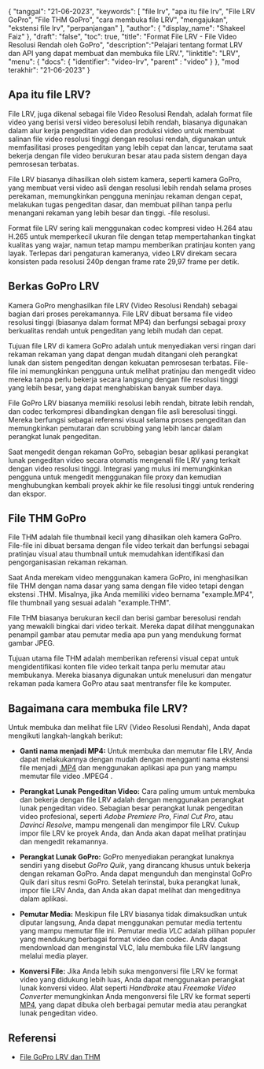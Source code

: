 {
"tanggal": "21-06-2023",
  "keywords": [
"file lrv",
"apa itu file lrv",
"File LRV GoPro",
"File THM GoPro",
"cara membuka file LRV",
"mengajukan",
"ekstensi file lrv",
"perpanjangan"
],
  "author": {
"display_name": "Shakeel Faiz"
},
"draft": "false",
"toc": true,
"title": "Format File LRV - File Video Resolusi Rendah oleh GoPro",
  "description":"Pelajari tentang format LRV dan API yang dapat membuat dan membuka file LRV.",
"linktitle": "LRV",
  "menu": {
    "docs": {
      "identifier": "video-lrv",
"parent" : "video"
}
},
"mod terakhir": "21-06-2023"
}

## Apa itu file LRV?

File LRV, juga dikenal sebagai file Video Resolusi Rendah, adalah format file video yang berisi versi video beresolusi lebih rendah, biasanya digunakan dalam alur kerja pengeditan video dan produksi video untuk membuat salinan file video resolusi tinggi dengan resolusi rendah, digunakan untuk memfasilitasi proses pengeditan yang lebih cepat dan lancar, terutama saat bekerja dengan file video berukuran besar atau pada sistem dengan daya pemrosesan terbatas.

File LRV biasanya dihasilkan oleh sistem kamera, seperti kamera GoPro, yang membuat versi video asli dengan resolusi lebih rendah selama proses perekaman, memungkinkan pengguna meninjau rekaman dengan cepat, melakukan tugas pengeditan dasar, dan membuat pilihan tanpa perlu menangani rekaman yang lebih besar dan tinggi. -file resolusi.

Format file LRV sering kali menggunakan codec kompresi video H.264 atau H.265 untuk memperkecil ukuran file dengan tetap mempertahankan tingkat kualitas yang wajar, namun tetap mampu memberikan pratinjau konten yang layak. Terlepas dari pengaturan kameranya, video LRV direkam secara konsisten pada resolusi 240p dengan frame rate 29,97 frame per detik.

## Berkas GoPro LRV

Kamera GoPro menghasilkan file LRV (Video Resolusi Rendah) sebagai bagian dari proses perekamannya. File LRV dibuat bersama file video resolusi tinggi (biasanya dalam format MP4) dan berfungsi sebagai proxy berkualitas rendah untuk pengeditan yang lebih mudah dan cepat.

Tujuan file LRV di kamera GoPro adalah untuk menyediakan versi ringan dari rekaman rekaman yang dapat dengan mudah ditangani oleh perangkat lunak dan sistem pengeditan dengan kekuatan pemrosesan terbatas. File-file ini memungkinkan pengguna untuk melihat pratinjau dan mengedit video mereka tanpa perlu bekerja secara langsung dengan file resolusi tinggi yang lebih besar, yang dapat menghabiskan banyak sumber daya.

File GoPro LRV biasanya memiliki resolusi lebih rendah, bitrate lebih rendah, dan codec terkompresi dibandingkan dengan file asli beresolusi tinggi. Mereka berfungsi sebagai referensi visual selama proses pengeditan dan memungkinkan pemutaran dan scrubbing yang lebih lancar dalam perangkat lunak pengeditan.

Saat mengedit dengan rekaman GoPro, sebagian besar aplikasi perangkat lunak pengeditan video secara otomatis mengenali file LRV yang terkait dengan video resolusi tinggi. Integrasi yang mulus ini memungkinkan pengguna untuk mengedit menggunakan file proxy dan kemudian menghubungkan kembali proyek akhir ke file resolusi tinggi untuk rendering dan ekspor.

## File THM GoPro

File THM adalah file thumbnail kecil yang dihasilkan oleh kamera GoPro. File-file ini dibuat bersama dengan file video terkait dan berfungsi sebagai pratinjau visual atau thumbnail untuk memudahkan identifikasi dan pengorganisasian rekaman rekaman.

Saat Anda merekam video menggunakan kamera GoPro, ini menghasilkan file THM dengan nama dasar yang sama dengan file video tetapi dengan ekstensi .THM. Misalnya, jika Anda memiliki video bernama "example.MP4", file thumbnail yang sesuai adalah "example.THM".

File THM biasanya berukuran kecil dan berisi gambar beresolusi rendah yang mewakili bingkai dari video terkait. Mereka dapat dilihat menggunakan penampil gambar atau pemutar media apa pun yang mendukung format gambar JPEG.

Tujuan utama file THM adalah memberikan referensi visual cepat untuk mengidentifikasi konten file video terkait tanpa perlu memutar atau membukanya. Mereka biasanya digunakan untuk menelusuri dan mengatur rekaman pada kamera GoPro atau saat mentransfer file ke komputer.

## Bagaimana cara membuka file LRV?

Untuk membuka dan melihat file LRV (Video Resolusi Rendah), Anda dapat mengikuti langkah-langkah berikut:

- **Ganti nama menjadi MP4:** Untuk membuka dan memutar file LRV, Anda dapat melakukannya dengan mudah dengan mengganti nama ekstensi file menjadi [.MP4](/id/video/mp4/) dan menggunakan aplikasi apa pun yang mampu memutar file video .MPEG4 .

- **Perangkat Lunak Pengeditan Video:** Cara paling umum untuk membuka dan bekerja dengan file LRV adalah dengan menggunakan perangkat lunak pengeditan video. Sebagian besar perangkat lunak pengeditan video profesional, seperti _Adobe Premiere Pro_, _Final Cut Pro_, atau _Davinci Resolve_, mampu mengenali dan mengimpor file LRV. Cukup impor file LRV ke proyek Anda, dan Anda akan dapat melihat pratinjau dan mengedit rekamannya.

- **Perangkat Lunak GoPro:** GoPro menyediakan perangkat lunaknya sendiri yang disebut _GoPro Quik_, yang dirancang khusus untuk bekerja dengan rekaman GoPro. Anda dapat mengunduh dan menginstal GoPro Quik dari situs resmi GoPro. Setelah terinstal, buka perangkat lunak, impor file LRV Anda, dan Anda akan dapat melihat dan mengeditnya dalam aplikasi.

- **Pemutar Media:** Meskipun file LRV biasanya tidak dimaksudkan untuk diputar langsung, Anda dapat menggunakan pemutar media tertentu yang mampu memutar file ini. Pemutar media _VLC_ adalah pilihan populer yang mendukung berbagai format video dan codec. Anda dapat mendownload dan menginstal VLC, lalu membuka file LRV langsung melalui media player.

- **Konversi File:** Jika Anda lebih suka mengonversi file LRV ke format video yang didukung lebih luas, Anda dapat menggunakan perangkat lunak konversi video. Alat seperti _Handbrake_ atau _Freemake Video Converter_ memungkinkan Anda mengonversi file LRV ke format seperti [MP4](/id/video/mp4/), yang dapat dibuka oleh berbagai pemutar media atau perangkat lunak pengeditan video.

## Referensi
* [File GoPro LRV dan THM](https://shotkit.com/lrv-thm-file/)

